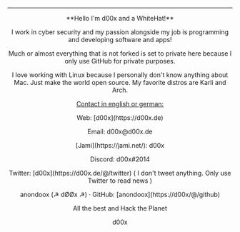 <p align="center"><img title="Logo" src="https://d00x.de/!/d00x-logo.png" alt="" data-align="center"></p>

---

<p align="center">**Hello I'm d00x and a WhiteHat!**</p>

<p align="center">I work in cyber security and my passion alongside my job is programming and developing software and apps!</p>

<p align="center">Much or almost everything that is not forked is set to private here because I only use GitHub for private purposes.</p>

<p align="center">I love working with Linux because I personally don't know anything about Mac. Just make the world open source. My favorite distros are Karli and Arch.</p>

<p align="center"><u>Contact in english or german:</u> </p>

<p align="center">Web: [d00x](https://d00x.de)</p>

<p align="center">Email: d00x@d00x.de </p>

<p align="center">[Jami](https://jami.net/): d00x</p>

<p align="center">Discord: d00x#2014</p>

<p align="center">Twitter: [d00x](https://d00x.de/@/twitter) ( I don't tweet anything. Only use Twitter to read news )</p>

<p align="center">anondoox (☭ dØØx ☭) · GitHub: [anondoox](https://d00x/@/github)</p>



<p align="center">All the best and Hack the Planet</p>

<p align="center">d00x</p>
